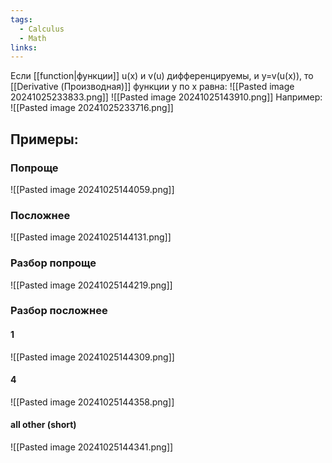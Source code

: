 ```yaml
---
tags:
  - Calculus
  - Math
links:
---
```

Если [[function|функции]] u(x) и v(u) дифференцируемы, и y=v(u(x)), то [[Derivative (Производная)]] функции y по x равна:
![[Pasted image 20241025233833.png]]
![[Pasted image 20241025143910.png]]
Например:
![[Pasted image 20241025233716.png]]

## Примеры:
### Попроще
![[Pasted image 20241025144059.png]]

### Посложнее
![[Pasted image 20241025144131.png]]


### Разбор попроще
![[Pasted image 20241025144219.png]]

### Разбор посложнее
#### 1
![[Pasted image 20241025144309.png]]


#### 4
![[Pasted image 20241025144358.png]]

#### all other (short)

![[Pasted image 20241025144341.png]]